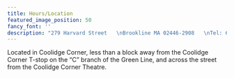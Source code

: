 ```yaml
---
title: Hours/Location
featured_image_position: 50
fancy_font: ''
description: "279 Harvard Street   \nBrookline MA 02446-2908   \nTel: 617-566-6660   \nFax: 617-734-9125  \n\nOpen 7 days a week  \nMonday - Thursday 8:30am - 10pm   \nFriday - Saturday 8:30am - 11pm   \nSunday 9am - 9pm"
---
```


Located in Coolidge Corner, less than a block away from the Coolidge Corner T-stop on the “C” branch of the Green Line, and across the street from the Coolidge Corner Theatre.